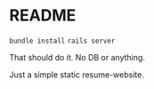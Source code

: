 # README

`bundle install`
`rails server`

That should do it.  No DB or anything.

Just a simple static resume-website.
